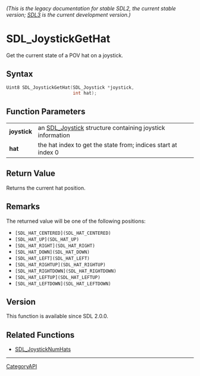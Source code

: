 ###### (This is the legacy documentation for stable SDL2, the current stable version; [SDL3](https://wiki.libsdl.org/SDL3/) is the current development version.)
# SDL_JoystickGetHat

Get the current state of a POV hat on a joystick.

## Syntax

```c
Uint8 SDL_JoystickGetHat(SDL_Joystick *joystick,
                         int hat);

```

## Function Parameters

|                  |                                                                           |
| ---------------- | ------------------------------------------------------------------------- |
| **joystick**     | an [SDL_Joystick](SDL_Joystick) structure containing joystick information |
| **hat**          | the hat index to get the state from; indices start at index 0             |

## Return Value

Returns the current hat position.

## Remarks

The returned value will be one of the following positions:

- `[SDL_HAT_CENTERED](SDL_HAT_CENTERED)`
- `[SDL_HAT_UP](SDL_HAT_UP)`
- `[SDL_HAT_RIGHT](SDL_HAT_RIGHT)`
- `[SDL_HAT_DOWN](SDL_HAT_DOWN)`
- `[SDL_HAT_LEFT](SDL_HAT_LEFT)`
- `[SDL_HAT_RIGHTUP](SDL_HAT_RIGHTUP)`
- `[SDL_HAT_RIGHTDOWN](SDL_HAT_RIGHTDOWN)`
- `[SDL_HAT_LEFTUP](SDL_HAT_LEFTUP)`
- `[SDL_HAT_LEFTDOWN](SDL_HAT_LEFTDOWN)`

## Version

This function is available since SDL 2.0.0.

## Related Functions

* [SDL_JoystickNumHats](SDL_JoystickNumHats)

----
[CategoryAPI](CategoryAPI)


